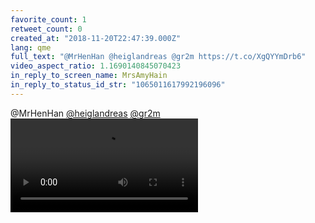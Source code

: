 ```yaml
---
favorite_count: 1
retweet_count: 0
created_at: "2018-11-20T22:47:39.000Z"
lang: qme
full_text: "@MrHenHan @heiglandreas @gr2m https://t.co/XgQYYmDrb6"
video_aspect_ratio: 1.1690140845070423
in_reply_to_screen_name: MrsAmyHain
in_reply_to_status_id_str: "1065011617992196096"
---
```


@MrHenHan [@heiglandreas](https://twitter.com/heiglandreas)
[@gr2m](https://twitter.com/gr2m)
![Embedded Video](https://twitter-media-coderbyheart.s3.eu-north-1.amazonaws.com/1065013833536847872-DsewbTgWsAI90Es.mp4)
